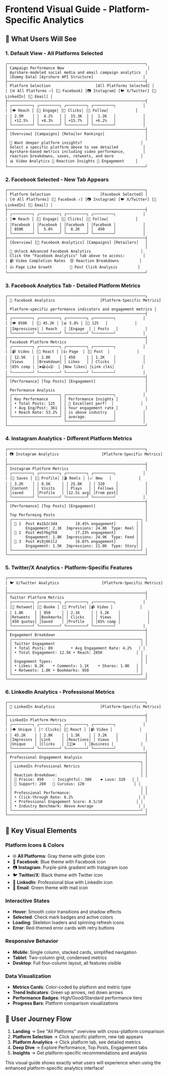 # Frontend Visual Guide - Platform-Specific Analytics

## 🎯 **What Users Will See**

### **1. Default View - All Platforms Selected**
```
┌─────────────────────────────────────────────────────────────┐
│ Campaign Performance New                                     │
│ Ayrshare-modeled social media and email campaign analytics  │
│ [Dummy Data] [Ayrshare API Structure]                      │
├─────────────────────────────────────────────────────────────┤
│ Platform Selection                    [All Platforms Selected] │
│ [🌐 All Platforms ✓] [📘 Facebook] [📷 Instagram] [🐦 X/Twitter] [💼 LinkedIn] [📧 Email] │
├─────────────────────────────────────────────────────────────┤
│ ┌─────────┐ ┌─────────┐ ┌─────────┐ ┌─────────┐            │
│ │👁️ Reach │ │💝 Engage│ │🔗 Clicks│ │👥 Follow│            │
│ │ 2.5M    │ │  4.2%   │ │  15.3K  │ │  1.2K   │            │
│ │ +12.5%  │ │ +8.3%   │ │ +15.7%  │ │ +6.2%   │            │
│ └─────────┘ └─────────┘ └─────────┘ └─────────┘            │
├─────────────────────────────────────────────────────────────┤
│ [Overview] [Campaigns] [Retailer Rankings]                  │
│                                                             │
│ 🎯 Want deeper platform insights?                          │
│ Select a specific platform above to see detailed           │
│ Ayrshare-based metrics including video performance,        │
│ reaction breakdowns, saves, retweets, and more            │
│ 📊 Video Analytics 💝 Reaction Insights 🔄 Engagement     │
└─────────────────────────────────────────────────────────────┘
```

### **2. Facebook Selected - New Tab Appears**
```
┌─────────────────────────────────────────────────────────────┐
│ Platform Selection                      [Facebook Selected] │
│ [🌐 All Platforms] [📘 Facebook ✓] [📷 Instagram] [🐦 X/Twitter] [💼 LinkedIn] [📧 Email] │
├─────────────────────────────────────────────────────────────┤
│ ┌─────────┐ ┌─────────┐ ┌─────────┐ ┌─────────┐            │
│ │👁️ Reach │ │💝 Engage│ │🔗 Clicks│ │👥 Follow│            │
│ │Facebook │ │Facebook │ │Facebook │ │Facebook │            │
│ │ 850K    │ │  5.8%   │ │  8.2K   │ │  450    │            │
│ └─────────┘ └─────────┘ └─────────┘ └─────────┘            │
├─────────────────────────────────────────────────────────────┤
│ [Overview] [📘 Facebook Analytics] [Campaigns] [Retailers]   │
│                                                             │
│ 🚀 Unlock Advanced Facebook Analytics                      │
│ Click the "Facebook Analytics" tab above to access:        │
│ 📹 Video Completion Rates  😍 Reaction Breakdowns         │
│ 👍 Page Like Growth        🔗 Post Click Analysis         │
└─────────────────────────────────────────────────────────────┘
```

### **3. Facebook Analytics Tab - Detailed Platform Metrics**
```
┌─────────────────────────────────────────────────────────────┐
│ 📘 Facebook Analytics                    [Platform-Specific Metrics] │
│ Platform-specific performance indicators and engagement metrics │
├─────────────────────────────────────────────────────────────┤
│ ┌─────────┐ ┌─────────┐ ┌─────────┐ ┌─────────┐            │
│ │👁️ 850K  │ │💝 45.2K │ │📊 5.8% │ │📝 125   │            │
│ │Impressions│ │ Reach   │ │Engage  │ │ Posts   │            │
│ └─────────┘ └─────────┘ └─────────┘ └─────────┘            │
├─────────────────────────────────────────────────────────────┤
│ Facebook Platform Metrics                                   │
│ ┌─────────┐ ┌─────────┐ ┌─────────┐ ┌─────────┐            │
│ │📹 Video │ │💝 React │ │👍 Page  │ │🔗 Post  │            │
│ │ 12.5K   │ │ 2.8K    │ │ 450     │ │ 1.2K    │            │
│ │Views    │ │Breakdown│ │ Likes   │ │ Clicks  │            │
│ │85% comp │ │❤️😂👍😮  │ │New likes│ │Link clks│            │
│ └─────────┘ └─────────┘ └─────────┘ └─────────┘            │
├─────────────────────────────────────────────────────────────┤
│ [Performance] [Top Posts] [Engagement]                      │
│                                                             │
│ Performance Analysis                                        │
│ ┌─────────────────────┐ ┌─────────────────────┐            │
│ │ Key Performance     │ │ Performance Insights │            │
│ │ • Total Posts: 125  │ │ 🎉 Excellent perf!  │            │
│ │ • Avg Eng/Post: 361 │ │ Your engagement rate │            │
│ │ • Reach Rate: 53.2% │ │ is above industry   │            │
│ └─────────────────────┘ │ average.            │            │
│                         └─────────────────────┘            │
└─────────────────────────────────────────────────────────────┘
```

### **4. Instagram Analytics - Different Platform Metrics**
```
┌─────────────────────────────────────────────────────────────┐
│ 📷 Instagram Analytics                   [Platform-Specific Metrics] │
├─────────────────────────────────────────────────────────────┤
│ Instagram Platform Metrics                                  │
│ ┌─────────┐ ┌─────────┐ ┌─────────┐ ┌─────────┐            │
│ │💾 Saves │ │👤 Profile│ │🎬 Reels │ │📈 New   │            │
│ │ 3.2K    │ │ 8.5K     │ │ 25.8K   │ │ 320     │            │
│ │Content  │ │ Visits   │ │ Plays   │ │ Follows │            │
│ │saved    │ │Profile   │ │12.5s avg│ │From post│            │
│ └─────────┘ └─────────┘ └─────────┘ └─────────┘            │
├─────────────────────────────────────────────────────────────┤
│ [Performance] [Top Posts] [Engagement]                      │
│                                                             │
│ Top Performing Posts                                        │
│ ┌─────────────────────────────────────────────────────────┐ │
│ │ 🥇 1  Post #a1b2c3d4        [8.45% engagement]         │ │
│ │      Engagement: 2.1K  Impressions: 24.8K  Type: Reel │ │
│ │ 🥈 2  Post #e5f6g7h8        [7.23% engagement]         │ │
│ │      Engagement: 1.8K  Impressions: 24.9K  Type: Feed │ │
│ │ 🥉 3  Post #i9j0k1l2        [6.87% engagement]         │ │
│ │      Engagement: 1.5K  Impressions: 21.8K  Type: Story│ │
│ └─────────────────────────────────────────────────────────┘ │
└─────────────────────────────────────────────────────────────┘
```

### **5. Twitter/X Analytics - Platform-Specific Features**
```
┌─────────────────────────────────────────────────────────────┐
│ 🐦 X/Twitter Analytics                   [Platform-Specific Metrics] │
├─────────────────────────────────────────────────────────────┤
│ Twitter Platform Metrics                                    │
│ ┌─────────┐ ┌─────────┐ ┌─────────┐ ┌─────────┐            │
│ │🔄 Retweet│ │🔖 Bookm │ │👤 Profile│ │📹 Video │            │
│ │ 1.8K     │ │ 950     │ │ 2.1K     │ │ 5.2K    │            │
│ │Retweets  │ │Bookmarks│ │ Clicks   │ │ Views   │            │
│ │450 quotes│ │Saved    │ │Profile   │ │65% comp │            │
│ └─────────┘ └─────────┘ └─────────┘ └─────────┘            │
├─────────────────────────────────────────────────────────────┤
│ Engagement Breakdown                                        │
│ ┌─────────────────────────────────────────────────────────┐ │
│ │ Twitter Engagement                                      │ │
│ │ • Total Posts: 89        • Avg Engagement Rate: 4.2%   │ │
│ │ • Total Engagement: 12.5K • Reach: 285K               │ │
│ │                                                         │ │
│ │ Engagement Types:                                       │ │
│ │ • Likes: 8.2K    • Comments: 1.1K    • Shares: 1.8K   │ │
│ │ • Retweets: 1.8K • Bookmarks: 950                     │ │
│ └─────────────────────────────────────────────────────────┘ │
└─────────────────────────────────────────────────────────────┘
```

### **6. LinkedIn Analytics - Professional Metrics**
```
┌─────────────────────────────────────────────────────────────┐
│ 💼 LinkedIn Analytics                    [Platform-Specific Metrics] │
├─────────────────────────────────────────────────────────────┤
│ LinkedIn Platform Metrics                                   │
│ ┌─────────┐ ┌─────────┐ ┌─────────┐ ┌─────────┐            │
│ │👁️ Unique │ │🖱️ Clicks│ │💝 React │ │📹 Video │            │
│ │ 45.2K    │ │ 2.8K    │ │ 1.5K    │ │ 3.2K    │            │
│ │Impressns │ │Link     │ │Reactions│ │ Views   │            │
│ │Unique    │ │Clicks   │ │👏💡❤️    │ │Business │            │
│ └─────────┘ └─────────┘ └─────────┘ └─────────┘            │
├─────────────────────────────────────────────────────────────┤
│ Professional Engagement Analysis                            │
│ ┌─────────────────────────────────────────────────────────┐ │
│ │ LinkedIn Professional Metrics                           │ │
│ │                                                         │ │
│ │ Reaction Breakdown:                                     │ │
│ │ 👏 Praise: 450    💡 Insightful: 380    ❤️ Love: 320   │ │
│ │ 🤝 Support: 280   🤔 Curious: 120                      │ │
│ │                                                         │ │
│ │ Professional Performance:                               │ │
│ │ • Click-through Rate: 6.2%                             │ │
│ │ • Professional Engagement Score: 8.5/10               │ │
│ │ • Industry Benchmark: Above Average                    │ │
│ └─────────────────────────────────────────────────────────┘ │
└─────────────────────────────────────────────────────────────┘
```

## 🎯 **Key Visual Elements**

### **Platform Icons & Colors**
- 🌐 **All Platforms**: Gray theme with globe icon
- 📘 **Facebook**: Blue theme with Facebook icon
- 📷 **Instagram**: Purple-pink gradient with Instagram icon  
- 🐦 **Twitter/X**: Black theme with Twitter icon
- 💼 **LinkedIn**: Professional blue with LinkedIn icon
- 📧 **Email**: Green theme with mail icon

### **Interactive States**
- **Hover**: Smooth color transitions and shadow effects
- **Selected**: Check mark badges and active colors
- **Loading**: Skeleton loaders and spinning refresh icons
- **Error**: Red-themed error cards with retry buttons

### **Responsive Behavior**
- **Mobile**: Single column, stacked cards, simplified navigation
- **Tablet**: Two-column grid, condensed metrics
- **Desktop**: Full four-column layout, all features visible

### **Data Visualization**
- **Metrics Cards**: Color-coded by platform and metric type
- **Trend Indicators**: Green up arrows, red down arrows
- **Performance Badges**: High/Good/Standard performance tiers
- **Progress Bars**: Platform comparison visualizations

## 🚀 **User Journey Flow**

1. **Landing** → See "All Platforms" overview with cross-platform comparison
2. **Platform Selection** → Click specific platform, new tab appears
3. **Platform Analytics** → Click platform tab, see detailed metrics
4. **Deep Dive** → Explore Performance, Top Posts, Engagement tabs
5. **Insights** → Get platform-specific recommendations and analysis

This visual guide shows exactly what users will experience when using the enhanced platform-specific analytics interface!